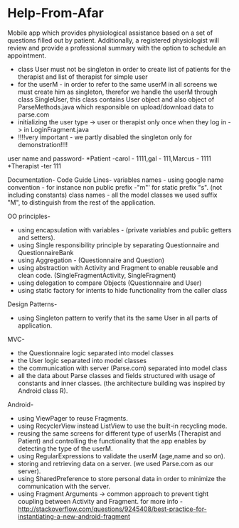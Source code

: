 # Help-From-Afar
Mobile app which provides physiological assistance based on a set of questions filled out by patient. Additionally, a registered physiologist will review and provide a professional summary with the option to schedule an appointment.

* class User must not be singleton in order to create list of patients for the therapist and list of therapist for simple user
* for the userM - in order to refer to the same userM in all screens we must create him as singleton, therefor we handle the userM through class
   SingleUser, this class contains User object and also object of ParseMethods.java which responsible on upload/download data to parse.com
* initializing the user type -> user or therapist only once when they log in -> in LoginFragment.java
* !!!!very important - we partly disabled the singleton only for demonstration!!!!

user name and password-
*Patient -carol -  1111,gal -  111,Marcus -  1111
*Therapist -ter 111


Documentation-
Code Guide Lines-
 variables names - using google name convention - for instance non public prefix -"m"' for static prefix "s".
 (not including constants)
 class names - all the model classes we used suffix "M", to distinguish from the rest of the application.

OO principles-
* using encapsulation with variables - (private variables and public getters and setters).
* using Single responsibility principle by separating Questionnaire and QuestionnaireBank
* using Aggregation - (Questionnaire and Question)
* using abstraction with Activity and Fragment to enable reusable and clean code. (SingleFragmentActivity, SingleFragment)
* using delegation to compare Objects (Questionnaire and User)
* using static factory for intents to hide functionality from the caller class

Design Patterns-
* using Singleton pattern to verify that its the same User in all parts of application.

MVC-
* the Questionnaire logic separated into model classes
* the User logic separated into model classes
* the communication with server (Parse.com) separated into model class
* all the data about Parse classes and fields structured with usage of constants and inner classes.
 (the architecture building was inspired by Android class R).

Android-
* using ViewPager to reuse Fragments.
* using RecyclerView instead ListView to use the built-in recycling mode.
* reusing the same screens for different type of userMs (Therapist and Patient) and controlling the
  functionality that the app enables by detecting the type of the userM.
* using RegularExpressions to validate the userM (age,name and so on).
* storing and retrieving data on a server. (we used Parse.com as our server).
* using SharedPreference to store personal data in order to minimize the communication with the server.
* using Fragment Arguments -> common approach to prevent tight coupling between Activity and Fragment.
  for more info - http://stackoverflow.com/questions/9245408/best-practice-for-instantiating-a-new-android-fragment


